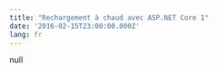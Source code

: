 ```yaml
---
title: "Rechargement à chaud avec ASP.NET Core 1"
date: '2016-02-15T23:00:00.000Z'
lang: fr
---
```

null
 